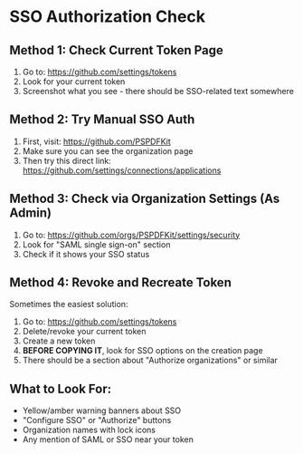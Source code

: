 # SSO Authorization Check

## Method 1: Check Current Token Page
1. Go to: https://github.com/settings/tokens
2. Look for your current token
3. Screenshot what you see - there should be SSO-related text somewhere

## Method 2: Try Manual SSO Auth
1. First, visit: https://github.com/PSPDFKit
2. Make sure you can see the organization page
3. Then try this direct link: https://github.com/settings/connections/applications

## Method 3: Check via Organization Settings (As Admin)
1. Go to: https://github.com/orgs/PSPDFKit/settings/security
2. Look for "SAML single sign-on" section
3. Check if it shows your SSO status

## Method 4: Revoke and Recreate Token
Sometimes the easiest solution:
1. Go to: https://github.com/settings/tokens
2. Delete/revoke your current token
3. Create a new token
4. **BEFORE COPYING IT**, look for SSO options on the creation page
5. There should be a section about "Authorize organizations" or similar

## What to Look For:
- Yellow/amber warning banners about SSO
- "Configure SSO" or "Authorize" buttons
- Organization names with lock icons
- Any mention of SAML or SSO near your token